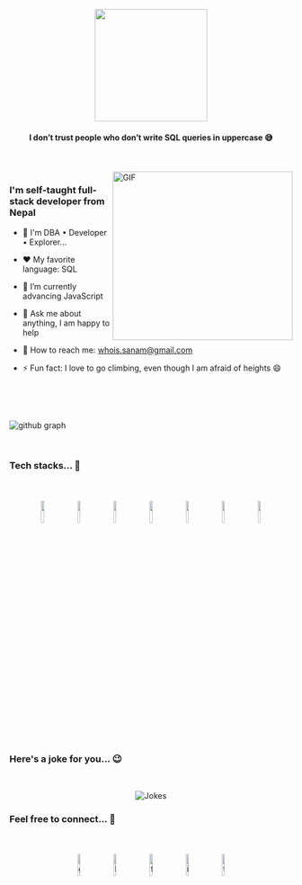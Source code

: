 <p align="center">
  <img src="https://github.com/sanamhub/sanamhub/blob/main/assets/svg/dev.svg" height="200"/>
</p>

<h4 align="center">I don’t trust people who don’t write SQL queries in uppercase 😅</h4>
  
  <br>
  <br>
  
<img align="right" height="300px" width="320px" alt="GIF" src="https://github.com/sanamhub/sanamhub/blob/main/assets/webp/admin.webp" />

<p align="center">
  <h3>I'm self-taught full-stack developer from Nepal</h3>
</p>

- 🚀 I'm DBA • Developer • Explorer...
- ❤️ My favorite language: SQL
- 💪 I’m currently advancing JavaScript
- 💬 Ask me about anything, I am happy to help
- 💌 How to reach me: whois.sanam@gmail.com
- ⚡ Fun fact: I love to go climbing, even though I am afraid of heights 😄

  </br>
  </br>

  <br>

![github graph](https://activity-graph.herokuapp.com/graph?username=sanamhub&theme=react-dark&hide_border=true)

<br/>

### Tech stacks... 🚀

</br>

<p align="center">
    <!-- HTML -->
	<img width="10%" style="padding:5px" src="https://github.com/sanamhub/sanamhub/blob/main/assets/svg/html.svg"/>
    <!-- CSS -->
	<img width="10%" style="padding:5px" src="https://github.com/sanamhub/sanamhub/blob/main/assets/svg/css.svg"/>
    <!-- JavaScript -->
	<img width="10%" style="padding:5px" src="https://github.com/sanamhub/sanamhub/blob/main/assets/svg/js.svg"/>
  <!-- C# -->
	<img width="10%" style="padding:5px" src="https://github.com/sanamhub/sanamhub/blob/main/assets/svg/cs.svg"/>
  <!-- .Net -->
	<img width="10%" style="padding:5px" src="https://github.com/sanamhub/sanamhub/blob/main/assets/svg/dotnet.svg"/>
    <!-- MSSQL -->
	<img width="10%" style="padding:5px" src="https://github.com/sanamhub/sanamhub/blob/main/assets/svg/mssql.svg"/>
  <!-- PosgreSQL -->
	<img width="10%" style="padding:5px" src="https://github.com/sanamhub/sanamhub/blob/main/assets/svg/pgsql.svg"/>
</p>

</br>

### Here's a joke for you... 😉

</br>

<p align="center">
<img src="https://readme-jokes.vercel.app/api" alt="Jokes" />
</p>

### Feel free to connect... 🤝

</br>

<p align="center">
	<a href="https://github.com/sanamhub"><img alt="github" width="10%" style="padding:5px" src="https://github.com/sanamhub/sanamhub/blob/main/assets/img/github.png"/></a>
	<a href="https://www.linkedin.com/in/sanampakuwal"><img alt="linkedin" width="10%" style="padding:5px" src="https://github.com/sanamhub/sanamhub/blob/main/assets/img/linkedin.png"/></a>
	<a href="https://www.facebook.com/mrsanampakuwal"><img alt="facebook" width="10%" style="padding:5px" src="https://github.com/sanamhub/sanamhub/blob/main/assets/img/facebook.png"/></a>
	<a href="https://www.instagram.com/sanampakuwal"><img alt="instagram" width="10%" style="padding:5px" src="https://github.com/sanamhub/sanamhub/blob/main/assets/img/instagram.png"/></a>
	<a href="https://twitter.com/sanampakuwal"><img alt="twitter" width="10%" style="padding:5px" src="https://github.com/sanamhub/sanamhub/blob/main/assets/img/twitter.png"/></a>
</p>
